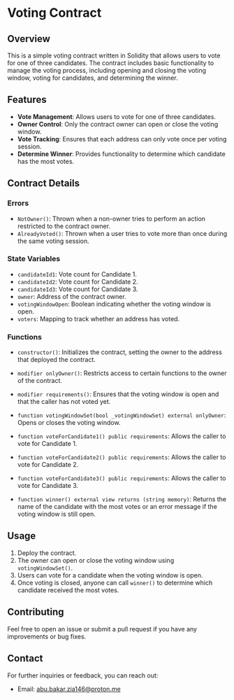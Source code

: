 # Voting Contract

## Overview

This is a simple voting contract written in Solidity that allows users to vote for one of three candidates. The contract includes basic functionality to manage the voting process, including opening and closing the voting window, voting for candidates, and determining the winner.

## Features

- **Vote Management**: Allows users to vote for one of three candidates.
- **Owner Control**: Only the contract owner can open or close the voting window.
- **Vote Tracking**: Ensures that each address can only vote once per voting session.
- **Determine Winner**: Provides functionality to determine which candidate has the most votes.

## Contract Details

### Errors

- `NotOwner()`: Thrown when a non-owner tries to perform an action restricted to the contract owner.
- `AlreadyVoted()`: Thrown when a user tries to vote more than once during the same voting session.

### State Variables

- `candidateId1`: Vote count for Candidate 1.
- `candidateId2`: Vote count for Candidate 2.
- `candidateId3`: Vote count for Candidate 3.
- `owner`: Address of the contract owner.
- `votingWindowOpen`: Boolean indicating whether the voting window is open.
- `voters`: Mapping to track whether an address has voted.

### Functions

- `constructor()`: Initializes the contract, setting the owner to the address that deployed the contract.

- `modifier onlyOwner()`: Restricts access to certain functions to the owner of the contract.

- `modifier requirements()`: Ensures that the voting window is open and that the caller has not voted yet.

- `function votingWindowSet(bool _votingWindowSet) external onlyOwner`: Opens or closes the voting window.

- `function voteForCandidate1() public requirements`: Allows the caller to vote for Candidate 1.

- `function voteForCandidate2() public requirements`: Allows the caller to vote for Candidate 2.

- `function voteForCandidate3() public requirements`: Allows the caller to vote for Candidate 3.

- `function winner() external view returns (string memory)`: Returns the name of the candidate with the most votes or an error message if the voting window is still open.

## Usage

1. Deploy the contract.
2. The owner can open or close the voting window using `votingWindowSet()`.
3. Users can vote for a candidate when the voting window is open.
4. Once voting is closed, anyone can call `winner()` to determine which candidate received the most votes.

## Contributing

Feel free to open an issue or submit a pull request if you have any improvements or bug fixes.

## Contact

For further inquiries or feedback, you can reach out:

- Email: abu.bakar.zia146@proton.me

